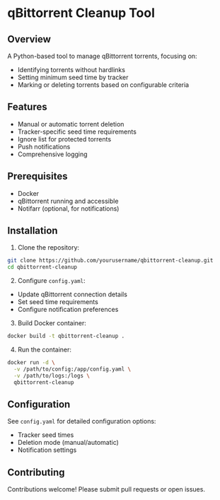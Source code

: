 # qBittorrent Cleanup Tool

## Overview
A Python-based tool to manage qBittorrent torrents, focusing on:
- Identifying torrents without hardlinks
- Setting minimum seed time by tracker
- Marking or deleting torrents based on configurable criteria

## Features
- Manual or automatic torrent deletion
- Tracker-specific seed time requirements
- Ignore list for protected torrents
- Push notifications
- Comprehensive logging

## Prerequisites
- Docker
- qBittorrent running and accessible
- Notifarr (optional, for notifications)

## Installation

1. Clone the repository:
```bash
git clone https://github.com/yourusername/qbittorrent-cleanup.git
cd qbittorrent-cleanup
```

2. Configure `config.yaml`:
- Update qBittorrent connection details
- Set seed time requirements
- Configure notification preferences

3. Build Docker container:
```bash
docker build -t qbittorrent-cleanup .
```

4. Run the container:
```bash
docker run -d \
  -v /path/to/config:/app/config.yaml \
  -v /path/to/logs:/logs \
  qbittorrent-cleanup
```

## Configuration

See `config.yaml` for detailed configuration options:
- Tracker seed times
- Deletion mode (manual/automatic)
- Notification settings

## Contributing
Contributions welcome! Please submit pull requests or open issues.

